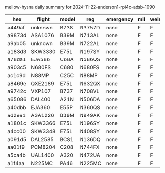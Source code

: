 mellow-hyena daily summary for 2024-11-22-anderson1-rpi4c-adsb-1090

|hex|flight|model|reg|emergency|mil|weirdo|
|--|--|--|--|--|--|--|
|a449af|unknown|B738|N3757D|none|F|F|
|a9873d|ASA1076|B39M|N713AL|none|F|F|
|a9ab05|unknown|B39M|N722AL|none|F|F|
|a183d3|SKW3330|E75L|N197SY|none|F|F|
|a78da1|EJA586|C68A|N586QS|none|F|F|
|a903c5|N680FS|C680|N680FS|none|F|F|
|ac1c9d|N88MP|C25C|N88MP|none|F|F|
|a8469e|QXE2189|E75L|N632QX|none|F|F|
|a9742c|VXP107|B737|N708VL|none|F|F|
|a65086|DAL400|A21N|N506DA|none|F|F|
|a40dbb|EJA360|E55P|N360QS|none|F|F|
|ad2ea1|ASA1226|B39M|N949AK|none|F|F|
|a1801c|SKW3366|E75L|N196SY|none|F|F|
|a4cc00|SKW3348|E75L|N408SY|none|F|F|
|a091d5|DAL2585|BCS1|N136DQ|none|F|F|
|aa01f9|PCM8204|C208|N744FX|none|F|F|
|a5ca4b|UAL1400|A320|N472UA|none|F|F|
|a1f4aa|N225MC|PA46|N225MC|none|F|F|
